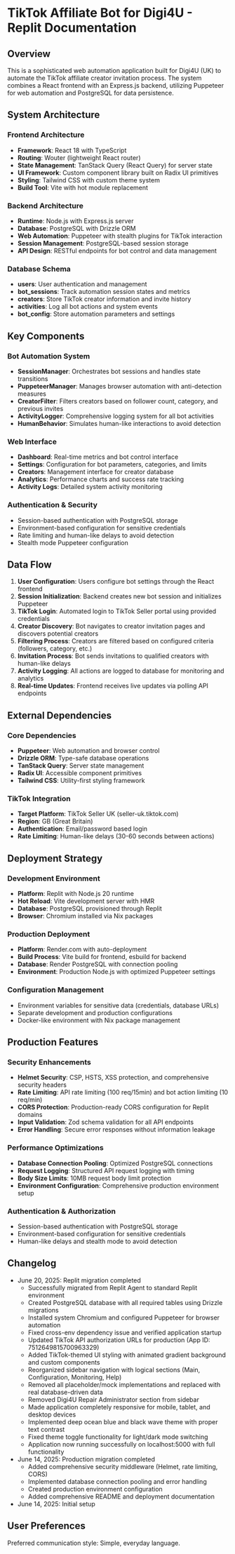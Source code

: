 # TikTok Affiliate Bot for Digi4U - Replit Documentation

## Overview

This is a sophisticated web automation application built for Digi4U (UK) to automate the TikTok affiliate creator invitation process. The system combines a React frontend with an Express.js backend, utilizing Puppeteer for web automation and PostgreSQL for data persistence.

## System Architecture

### Frontend Architecture
- **Framework**: React 18 with TypeScript
- **Routing**: Wouter (lightweight React router)
- **State Management**: TanStack Query (React Query) for server state
- **UI Framework**: Custom component library built on Radix UI primitives
- **Styling**: Tailwind CSS with custom theme system
- **Build Tool**: Vite with hot module replacement

### Backend Architecture
- **Runtime**: Node.js with Express.js server
- **Database**: PostgreSQL with Drizzle ORM
- **Web Automation**: Puppeteer with stealth plugins for TikTok interaction
- **Session Management**: PostgreSQL-based session storage
- **API Design**: RESTful endpoints for bot control and data management

### Database Schema
- **users**: User authentication and management
- **bot_sessions**: Track automation session states and metrics
- **creators**: Store TikTok creator information and invite history
- **activities**: Log all bot actions and system events
- **bot_config**: Store automation parameters and settings

## Key Components

### Bot Automation System
- **SessionManager**: Orchestrates bot sessions and handles state transitions
- **PuppeteerManager**: Manages browser automation with anti-detection measures
- **CreatorFilter**: Filters creators based on follower count, category, and previous invites
- **ActivityLogger**: Comprehensive logging system for all bot activities
- **HumanBehavior**: Simulates human-like interactions to avoid detection

### Web Interface
- **Dashboard**: Real-time metrics and bot control interface
- **Settings**: Configuration for bot parameters, categories, and limits
- **Creators**: Management interface for creator database
- **Analytics**: Performance charts and success rate tracking
- **Activity Logs**: Detailed system activity monitoring

### Authentication & Security
- Session-based authentication with PostgreSQL storage
- Environment-based configuration for sensitive credentials
- Rate limiting and human-like delays to avoid detection
- Stealth mode Puppeteer configuration

## Data Flow

1. **User Configuration**: Users configure bot settings through the React frontend
2. **Session Initialization**: Backend creates new bot session and initializes Puppeteer
3. **TikTok Login**: Automated login to TikTok Seller portal using provided credentials
4. **Creator Discovery**: Bot navigates to creator invitation pages and discovers potential creators
5. **Filtering Process**: Creators are filtered based on configured criteria (followers, category, etc.)
6. **Invitation Process**: Bot sends invitations to qualified creators with human-like delays
7. **Activity Logging**: All actions are logged to database for monitoring and analytics
8. **Real-time Updates**: Frontend receives live updates via polling API endpoints

## External Dependencies

### Core Dependencies
- **Puppeteer**: Web automation and browser control
- **Drizzle ORM**: Type-safe database operations
- **TanStack Query**: Server state management
- **Radix UI**: Accessible component primitives
- **Tailwind CSS**: Utility-first styling framework

### TikTok Integration
- **Target Platform**: TikTok Seller UK (seller-uk.tiktok.com)
- **Region**: GB (Great Britain)
- **Authentication**: Email/password based login
- **Rate Limiting**: Human-like delays (30-60 seconds between actions)

## Deployment Strategy

### Development Environment
- **Platform**: Replit with Node.js 20 runtime
- **Hot Reload**: Vite development server with HMR
- **Database**: PostgreSQL provisioned through Replit
- **Browser**: Chromium installed via Nix packages

### Production Deployment
- **Platform**: Render.com with auto-deployment
- **Build Process**: Vite build for frontend, esbuild for backend
- **Database**: Render PostgreSQL with connection pooling
- **Environment**: Production Node.js with optimized Puppeteer settings

### Configuration Management
- Environment variables for sensitive data (credentials, database URLs)
- Separate development and production configurations
- Docker-like environment with Nix package management

## Production Features

### Security Enhancements
- **Helmet Security**: CSP, HSTS, XSS protection, and comprehensive security headers
- **Rate Limiting**: API rate limiting (100 req/15min) and bot action limiting (10 req/min)
- **CORS Protection**: Production-ready CORS configuration for Replit domains
- **Input Validation**: Zod schema validation for all API endpoints
- **Error Handling**: Secure error responses without information leakage

### Performance Optimizations
- **Database Connection Pooling**: Optimized PostgreSQL connections
- **Request Logging**: Structured API request logging with timing
- **Body Size Limits**: 10MB request body limit protection
- **Environment Configuration**: Comprehensive production environment setup

### Authentication & Authorization
- Session-based authentication with PostgreSQL storage
- Environment-based configuration for sensitive credentials
- Human-like delays and stealth mode to avoid detection

## Changelog

- June 20, 2025: Replit migration completed
  - Successfully migrated from Replit Agent to standard Replit environment
  - Created PostgreSQL database with all required tables using Drizzle migrations
  - Installed system Chromium and configured Puppeteer for browser automation
  - Fixed cross-env dependency issue and verified application startup
  - Updated TikTok API authorization URLs for production (App ID: 7512649815700963329)
  - Added TikTok-themed UI styling with animated gradient background and custom components
  - Reorganized sidebar navigation with logical sections (Main, Configuration, Monitoring, Help)
  - Removed all placeholder/mock implementations and replaced with real database-driven data
  - Removed Digi4U Repair Administrator section from sidebar
  - Made application completely responsive for mobile, tablet, and desktop devices
  - Implemented deep ocean blue and black wave theme with proper text contrast
  - Fixed theme toggle functionality for light/dark mode switching
  - Application now running successfully on localhost:5000 with full functionality
- June 14, 2025: Production migration completed
  - Added comprehensive security middleware (Helmet, rate limiting, CORS)
  - Implemented database connection pooling and error handling
  - Created production environment configuration
  - Added comprehensive README and deployment documentation
- June 14, 2025: Initial setup

## User Preferences

Preferred communication style: Simple, everyday language.